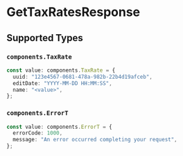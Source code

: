 # GetTaxRatesResponse


## Supported Types

### `components.TaxRate`

```typescript
const value: components.TaxRate = {
  uuid: "123e4567-0681-478a-982b-22b4d19afceb",
  editDate: "YYYY-MM-DD HH:MM:SS",
  name: "<value>",
};
```

### `components.ErrorT`

```typescript
const value: components.ErrorT = {
  errorCode: 1000,
  message: "An error occurred completing your request",
};
```

